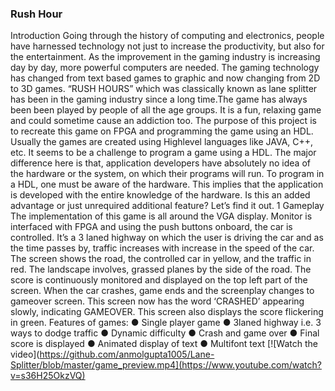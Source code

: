 ### Rush Hour

Introduction
Going through the history of computing and electronics, people have harnessed technology not
just to increase the productivity, but also for the entertainment. As the improvement in the
gaming industry is increasing day by day, more powerful computers are needed. The gaming
technology has changed from text based games to graphic and now changing from 2D to 3D
games.
“RUSH HOURS” which was classically known as lane splitter has been in the gaming
industry since a long time.The game has always been been played by people of all the age
groups. It is a fun, relaxing game and could sometime cause an addiction too.
The purpose of this project is to recreate this game on FPGA and programming the game using
an HDL. Usually the games are created using Highlevel
languages like JAVA, C++, etc. It
seems to be a challenge to program a game using a HDL. The major difference here is that,
application developers have absolutely no idea of the hardware or the system, on which their
programs will run. To program in a HDL, one must be aware of the hardware. This implies that
the application is developed with the entire knowledge of the hardware. Is this an added
advantage or just unrequired additional feature? Let’s find it out.
1
Gameplay
The implementation of this game is all around the VGA display. Monitor is interfaced with
FPGA and using the push buttons onboard,
the car is controlled. It’s a 3 laned highway on
which the user is driving the car and as the time passes by, traffic increases with increase in the
speed of the car. The screen shows the road, the controlled car in yellow, and the traffic in red.
The landscape involves, grassed planes by the side of the road. The score is continuously
monitored and displayed on the top left part of the screen. When the car crashes, game ends and
the screenplay changes to gameover
screen. This screen now has the word ‘CRASHED’
appearing slowly, indicating GAMEOVER.
This screen also displays the score flickering in
green.
Features of games:
● Single player game
● 3laned
highway i.e. 3 ways to dodge traffic
● Dynamic difficulty
● Crash and game over
● Final score is displayed
● Animated display of text
● Multifont
text
[![Watch the video](https://github.com/anmolgupta1005/Lane-Splitter/blob/master/game_preview.mp4](https://www.youtube.com/watch?v=s36H25OkzVQ)